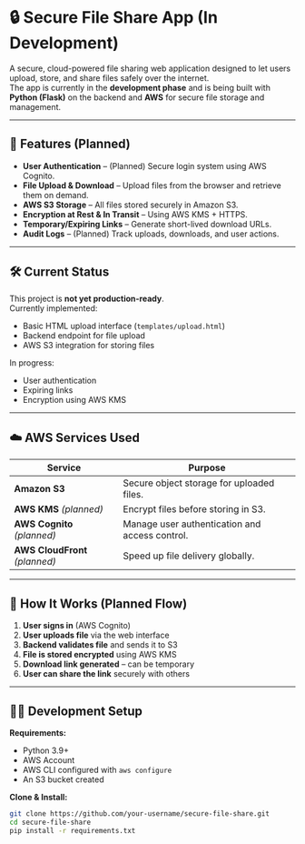 # 🔒 Secure File Share App (In Development)

A secure, cloud-powered file sharing web application designed to let users upload, store, and share files safely over the internet.  
The app is currently in the **development phase** and is being built with **Python (Flask)** on the backend and **AWS** for secure file storage and management.

---

## 📌 Features (Planned)
- **User Authentication** – (Planned) Secure login system using AWS Cognito.
- **File Upload & Download** – Upload files from the browser and retrieve them on demand.
- **AWS S3 Storage** – All files stored securely in Amazon S3.
- **Encryption at Rest & In Transit** – Using AWS KMS + HTTPS.
- **Temporary/Expiring Links** – Generate short-lived download URLs.
- **Audit Logs** – (Planned) Track uploads, downloads, and user actions.

---

## 🛠️ Current Status
This project is **not yet production-ready**.  
Currently implemented:
- Basic HTML upload interface (`templates/upload.html`)
- Backend endpoint for file upload
- AWS S3 integration for storing files

In progress:
- User authentication
- Expiring links
- Encryption using AWS KMS

---

## ☁️ AWS Services Used

| Service        | Purpose |
|----------------|---------|
| **Amazon S3**  | Secure object storage for uploaded files. |
| **AWS KMS** *(planned)* | Encrypt files before storing in S3. |
| **AWS Cognito** *(planned)* | Manage user authentication and access control. |
| **AWS CloudFront** *(planned)* | Speed up file delivery globally. |

---

## 🚀 How It Works (Planned Flow)

1. **User signs in** (AWS Cognito)
2. **User uploads file** via the web interface
3. **Backend validates file** and sends it to S3
4. **File is stored encrypted** using AWS KMS
5. **Download link generated** – can be temporary
6. **User can share the link** securely with others

---

## 🧑‍💻 Development Setup

**Requirements:**
- Python 3.9+
- AWS Account
- AWS CLI configured with `aws configure`
- An S3 bucket created

**Clone & Install:**
```bash
git clone https://github.com/your-username/secure-file-share.git
cd secure-file-share
pip install -r requirements.txt
